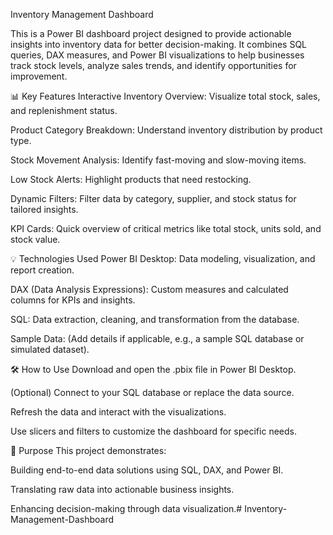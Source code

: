 Inventory Management Dashboard

This is a Power BI dashboard project designed to provide actionable insights into inventory data for better decision-making. It combines SQL queries, DAX measures, and Power BI visualizations to help businesses track stock levels, analyze sales trends, and identify opportunities for improvement.

📊 Key Features
Interactive Inventory Overview: Visualize total stock, sales, and replenishment status.

Product Category Breakdown: Understand inventory distribution by product type.

Stock Movement Analysis: Identify fast-moving and slow-moving items.

Low Stock Alerts: Highlight products that need restocking.

Dynamic Filters: Filter data by category, supplier, and stock status for tailored insights.

KPI Cards: Quick overview of critical metrics like total stock, units sold, and stock value.

💡 Technologies Used
Power BI Desktop: Data modeling, visualization, and report creation.

DAX (Data Analysis Expressions): Custom measures and calculated columns for KPIs and insights.

SQL: Data extraction, cleaning, and transformation from the database.

Sample Data: (Add details if applicable, e.g., a sample SQL database or simulated dataset).

🛠️ How to Use
Download and open the .pbix file in Power BI Desktop.

(Optional) Connect to your SQL database or replace the data source.

Refresh the data and interact with the visualizations.

Use slicers and filters to customize the dashboard for specific needs.

📌 Purpose
This project demonstrates:

Building end-to-end data solutions using SQL, DAX, and Power BI.

Translating raw data into actionable business insights.

Enhancing decision-making through data visualization.# Inventory-Management-Dashboard
